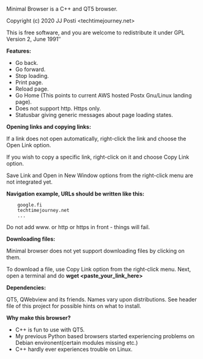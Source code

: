 Minimal Browser is a C++ and QT5 browser.

Copyright (c) 2020 JJ Posti <techtimejourney.net>

This is free software, and you are welcome to redistribute it under GPL Version 2, June 1991″


<b>Features:</b>

- Go back. 
- Go forward.
- Stop loading.
- Print page.
- Reload page.
- Go Home (This points to current AWS hosted Postx Gnu/Linux landing page).
- Does not support http. Https only.
- Statusbar giving generic messages about page loading states.


<b>Opening links and copying links:</b>


If a link does not open automatically, right-click the link and choose the Open Link option.

If you wish to copy a specific link, right-click on it and choose Copy Link option.


Save Link and Open in New Window options from the right-click menu are not integrated yet.


<b>Navigation example, URLs should be written like this:</b>


		google.fi
		techtimejourney.net
		...
		
Do not add www. or http or https in front - things will fail.		

		
<b>Downloading files:</b>


Minimal browser does not yet support downloading files by clicking on them.

To download a file, use Copy Link option from the right-click menu. Next, open a terminal and do <b>wget <paste_your_link_here></b>


<b>Dependencies:</b> 


QT5, QWebview and its friends. Names vary upon distributions. See header file of this project for possible hints on what to install.


<b>Why make this browser?</b>


- C++ is fun to use with QT5.
- My previous Python based browsers started experiencing problems on Debian environent(certain modules missing etc.) 
- C++ hardly ever experiences trouble on Linux.
